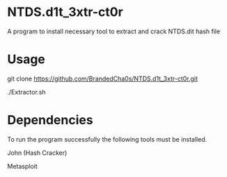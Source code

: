# NTDS.d1t_3xtr-ct0r
A program to install necessary tool to extract and crack NTDS.dit hash file 

# Usage
git clone https://github.com/BrandedCha0s/NTDS.d1t_3xtr-ct0r.git


./Extractor.sh

# Dependencies

To run the program successfully the following tools must be installed.

John (Hash Cracker)

Metasploit

